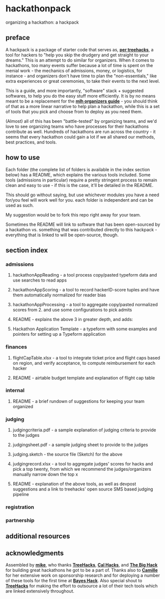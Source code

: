 # hackathonpack
organizing a hackathon: a hackpack

## preface
A hackpack is a package of starter code that serves as, **[per treehacks](https://medium.com/@hackwithtrees/treehacks-the-redux-7f4e50feb8ba#.vkw9kbdkj)**, a tool for hackers to "help you skip the drudgery and get straight to your dreams." This is an attempt to do similar for organizers. When it comes to hackathons, too many events suffer because a lot of time is spent on the menial work - the mechanics of admissions, money, or logistics, for instance - and organizers don't have time to plan the "non-essentials," like extra experiences or great ceremonies, to take their events to the next level.

This is a guide, and more importantly, "software" stack + suggested softwares, to help you do the easy stuff more efficiently. It is by no means meant to be a replacement for the **[mlh organizers guide](http://guide.mlh.io/)** - you should think of that as a more linear narrative to help plan a hackathon, while this is a set of tools that you pick and choose from to deploy as you need them.

(Almost) all of this has been "battle-tested" by organizing teams, and we'd love to see organizing teams who have processes for their hackathons contribute as well. Hundreds of hackathons are run across the country - it seems that every hackathon could gain a lot if we all shared our methods, best practices, and tools.

## how to use
Each folder (the complete list of folders is available in the index section below) has a README, which explains the various tools included. Some tools (admissions in particular) require a pretty stringent process to remain clean and easy to use - if this is the case, it'll be detailed in the README.

This should go without saying, but use whichever modules you have a need for/you feel will work well for you. each folder is independent and can be used as such.

My suggestion would be to fork this repo right away for your team.

Sometimes the README will link to software that has been open-sourced by a hackathon vs. something that was contributed directly to this hackpack - everything that is linked to will be open-source, though.

## section index

### admissions

1. hackathonAppReading - a tool process copy/pasted typeform data and use searches to read apps

2. hackathonAppScoring - a tool to record hackerID-score tuples and have them automatically normalized for reader bias

3. hackathonAppProcessing - a tool to aggregate copy/pasted normalized scores from 2. and use some configurations to pick admits

4. README - explains the above 3 in greater depth, and adds:

  1. Hackathon Application Template - a typeform with some examples and pointers for setting up a Typeform application

### finances

1. flightCapTable.xlsx - a tool to integrate ticket price and flight caps based on region, and verify acceptance, to compute reimbursement for each hacker

2. README - airtable budget template and explanation of flight cap table

### internal

1. README - a brief rundown of suggestions for keeping your team organized

### judging

1. judgingcriteria.pdf - a sample explanation of judging criteria to provide to the judges

2. judgingsheet.pdf - a sample judging sheet to provide to the judges

3. judging.sketch - the source file (Sketch) for the above

4. judgingrecord.xlsx - a tool to aggregate judges' scores for hacks and pick a top twenty, from which we recommend the judges/organizers manually narrow down the top x

5. README - explanation of the above tools, as well as devpost suggestions and a link to treehacks' open source SMS based judging pipeline

### registration

### partnership

## additional resources

## acknowledgments

Assembled by **[mike](http://mikeyu.me)**, who thanks **[TreeHacks](http://treehacks.com)**, **[Cal Hacks](http://calhacks.io)**, and **[The Big Hack](http://bighack.org)** for building great hackathons he got to be a part of. Thanks also to **[Camille](http://camilleconsidine.com)** for her extensive work on sponsorship research and for deploying a number of these tools for the first time at **[Bayes Hack](http://bayeshack.org)**. Also special shout to **[TreeHacks](http://treehacks.com)** for making the effort to outsource a lot of their tech tools which are linked extensively throughout.